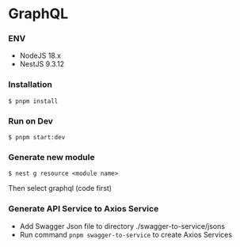 # GraphQL 

### ENV 
- NodeJS 18.x
- NestJS 9.3.12 

### Installation 
``` 
$ pnpm install 
``` 

### Run on Dev 
``` 
$ pnpm start:dev
```

### Generate new module 
``` 
$ nest g resource <module name>
``` 
Then select graphql (code first)

### Generate API Service to Axios Service 
- Add Swagger Json file to directory ./swagger-to-service/jsons
- Run command `pnpm swagger-to-service` to create Axios Services
